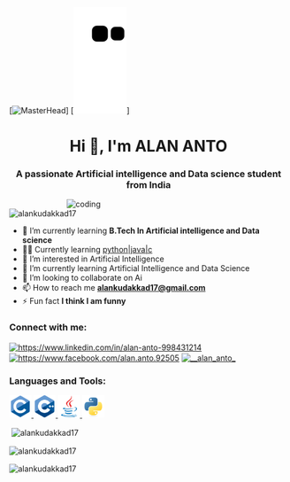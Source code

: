 [![MasterHead](https://qph.fs.quoracdn.net/main-qimg-b461c057dc88b51fc521235833b1c6a9)]
[![snake gif](https://github.com/alankudakkad17/alankudakkad17/blob/output/github-contribution-grid-snake.svg)]
<h1 align="center">Hi 👋, I'm ALAN ANTO</h1>
<h3 align="center">A passionate Artificial intelligence and Data science student from India</h3>
<img align="right" alt="coding" width="400" src="https://cdn.dribbble.com/users/1162077/screenshots/3848914/programmer.gif">

<p align="left"> <img src="https://komarev.com/ghpvc/?username=alankudakkad17&label=Profile%20views&color=0e75b6&style=flat" alt="alankudakkad17" /> </p>

- 🌱 I’m currently learning **B.Tech In Artificial intelligence and Data science**
- 👨‍💻 Currently learning [python|java|c](python|java|c)
- 👀 I’m interested in Artificial Intelligence
- 🌱 I’m currently learning Artificial Intelligence and Data Science
- 💞️ I’m looking to collaborate on Ai
- 📫 How to reach me **alankudakkad17@gmail.com**
- ⚡ Fun fact **I think I am funny**

<h3 align="left">Connect with me:</h3>
<p align="left">
<a href="https://linkedin.com/in/https://www.linkedin.com/in/alan-anto-998431214" target="blank"><img align="center" src="https://raw.githubusercontent.com/rahuldkjain/github-profile-readme-generator/master/src/images/icons/Social/linked-in-alt.svg" alt="https://www.linkedin.com/in/alan-anto-998431214" height="30" width="40" /></a>
<a href="https://fb.com/https://www.facebook.com/alan.anto.92505" target="blank"><img align="center" src="https://raw.githubusercontent.com/rahuldkjain/github-profile-readme-generator/master/src/images/icons/Social/facebook.svg" alt="https://www.facebook.com/alan.anto.92505" height="30" width="40" /></a>
<a href="https://instagram.com/__alan_anto_" target="blank"><img align="center" src="https://raw.githubusercontent.com/rahuldkjain/github-profile-readme-generator/master/src/images/icons/Social/instagram.svg" alt="__alan_anto_" height="30" width="40" /></a>
</p>

<h3 align="left">Languages and Tools:</h3>
<p align="left"> <a href="https://www.cprogramming.com/" target="_blank" rel="noreferrer"> <img src="https://raw.githubusercontent.com/devicons/devicon/master/icons/c/c-original.svg" alt="c" width="40" height="40"/> </a> <a href="https://www.w3schools.com/cpp/" target="_blank" rel="noreferrer"> <img src="https://raw.githubusercontent.com/devicons/devicon/master/icons/cplusplus/cplusplus-original.svg" alt="cplusplus" width="40" height="40"/> </a> <a href="https://www.java.com" target="_blank" rel="noreferrer"> <img src="https://raw.githubusercontent.com/devicons/devicon/master/icons/java/java-original.svg" alt="java" width="40" height="40"/> </a> <a href="https://www.python.org" target="_blank" rel="noreferrer"> <img src="https://raw.githubusercontent.com/devicons/devicon/master/icons/python/python-original.svg" alt="python" width="40" height="40"/> </a> </p>

<p>&nbsp;<img align="center" src="https://github-readme-stats.vercel.app/api?username=alankudakkad17&theme=blue-green" alt="alankudakkad17" /></p>
<p><img align="center" src="https://github-readme-stats.vercel.app/api/top-langs?username=alankudakkad17&theme=blue-green" alt="alankudakkad17" /></p>
<p><img align="center" src="https://github-readme-streak-stats.herokuapp.com/?user=alankudakkad17&theme=blue-green" alt="alankudakkad17" /></p>

